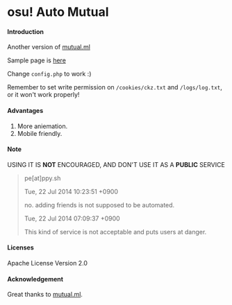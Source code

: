 osu! Auto Mutual
================

#### Introduction
Another version of [mutual.ml](https://github.com/iebb/mutual.ml)

Sample page is [here](https://blog.dimension.moe/osu/)

Change `config.php` to work :)

Remember to set write permission on `/cookies/ckz.txt` and `/logs/log.txt`, or it won't work properly!

#### Advantages
1. More aniemation.
2. Mobile friendly.

#### Note
USING IT IS **NOT** ENCOURAGED, AND DON'T USE IT AS A **PUBLIC** SERVICE

> pe[at]ppy.sh
> 
> Tue, 22 Jul 2014 10:23:51 +0900
> 
> no. adding friends is not supposed to be automated.
> 
> Tue, 22 Jul 2014 07:09:37 +0900
> 
> This kind of service is not acceptable and puts users at danger.

#### Licenses
Apache License Version 2.0

#### Acknowledgement
Great thanks to [mutual.ml](https://github.com/iebb/mutual.ml).


